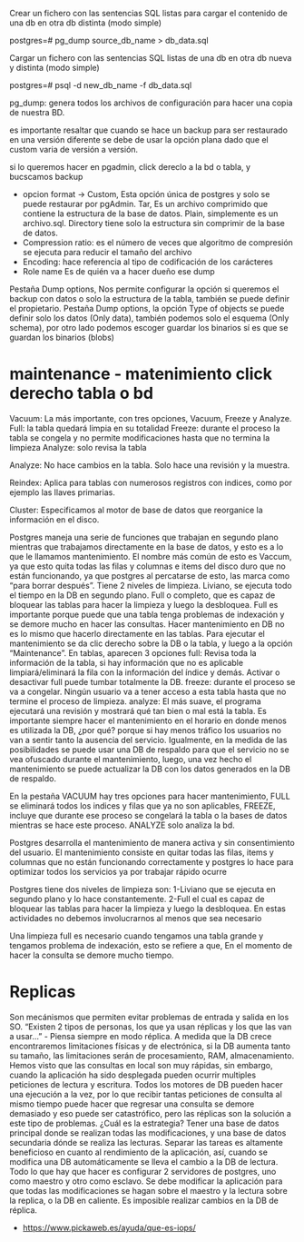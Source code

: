 Crear un fichero con las sentencias SQL listas para cargar el contenido de
una db en otra db distinta (modo simple)

postgres=# pg_dump source_db_name > db_data.sql

Cargar un fichero con las sentencias SQL listas de una db en otra db
nueva y distinta (modo simple)

postgres=# psql -d new_db_name -f db_data.sql

pg_dump: genera todos los archivos de configuración para hacer una copia de nuestra BD.

es importante resaltar que cuando se hace un backup para ser restaurado en una versión diferente se debe de usar la opción plana dado que el custom varia de versión a versión.


si lo queremos hacer en pgadmin, click dereclo a la bd o tabla, y bucscamos backup

- opcion format -> Custom, Esta opción única de postgres y solo se puede restaurar por pgAdmin. Tar, Es un archivo comprimido que contiene la estructura de la base de datos. Plain, simplemente es un archivo.sql. Directory tiene solo la estructura sin comprimir de la base de datos.
- Compression ratio: es el número de veces que algoritmo de compresión se ejecuta para reducir el tamaño del archivo
- Encoding: hace referencia al tipo de codificación de los carácteres
- Role name Es de quién va a hacer dueño ese dump

Pestaña Dump options, Nos permite configurar la opción si queremos el backup con datos o solo la estructura de la tabla, también se puede definir el propietario.
Pestaña Dump options, la opción Type of objects se puede definir solo los datos (Only data), también podemos solo el esquema (Only schema), por otro lado podemos escoger guardar los binarios sí es que se guardan los binarios (blobs)


# maintenance - matenimiento click derecho tabla o bd

Vacuum: La más importante, con tres opciones, Vacuum, Freeze y Analyze.
Full: la tabla quedará limpia en su totalidad
Freeze: durante el proceso la tabla se congela y no permite modificaciones hasta que no termina la limpieza
Analyze: solo revisa la tabla

Analyze: No hace cambios en la tabla. Solo hace una revisión y la muestra.

Reindex: Aplica para tablas con numerosos registros con indices, como por ejemplo las llaves primarias.

Cluster: Especificamos al motor de base de datos que reorganice la información en el disco.

Postgres maneja una serie de funciones que trabajan en segundo plano mientras que trabajamos directamente en la base de datos, y esto es a lo que le llamamos mantenimiento.
El nombre más común de esto es Vaccum, ya que esto quita todas las filas y columnas e items del disco duro que no están funcionando, ya que postgres al percatarse de esto, las marca como “para borrar después”.
Tiene 2 niveles de limpieza.
Liviano, se ejecuta todo el tiempo en la DB en segundo plano.
Full o completo, que es capaz de bloquear las tablas para hacer la limpieza y luego la desbloquea.
Full es importante porque puede que una tabla tenga problemas de indexación y se demore mucho en hacer las consultas.
Hacer mantenimiento en DB no es lo mismo que hacerlo directamente en las tablas.
Para ejecutar el mantenimiento se da clic derecho sobre la DB o la tabla, y luego a la opción “Maintenance”.
En tablas, aparecen 3 opciones
full: Revisa toda la información de la tabla, si hay información que no es aplicable limpiará/eliminará la fila con la información del índice y demás. Activar o desactivar full puede tumbar totalmente la DB.
freeze: durante el proceso se va a congelar. Ningún usuario va a tener acceso a esta tabla hasta que no termine el proceso de limpieza.
analyze: El más suave, el programa ejecutará una revisión y mostrará qué tan bien o mal está la tabla.
Es importante siempre hacer el mantenimiento en el horario en donde menos es utilizada la DB, ¿por qué? porque si hay menos tráfico los usuarios no van a sentir tanto la ausencia del servicio. Igualmente, en la medida de las posibilidades se puede usar una DB de respaldo para que el servicio no se vea ofuscado durante el mantenimiento, luego, una vez hecho el mantenimiento se puede actualizar la DB con los datos generados en la DB de respaldo.


En la pestaña VACUUM hay tres opciones para hacer mantenimiento, FULL se eliminará todos los indices y filas que ya no son aplicables, FREEZE, incluye que durante ese proceso se congelará la tabla o la bases de datos mientras se hace este proceso. ANALYZE solo analiza la bd.

Postgres desarrolla el mantenimiento de manera activa y sin consentimiento del usuario. El mantenimiento consiste en quitar todas las filas, items y columnas que no están funcionando correctamente y postgres lo hace para optimizar todos los servicios ya por trabajar rápido ocurre

Postgres tiene dos niveles de limpieza son: 1-Liviano que se ejecuta en segundo plano y lo hace constantemente. 2-Full el cual es capaz de bloquear las tablas para hacer la limpieza y luego la desbloquea. En estas actividades no debemos involucrarnos al menos que sea necesario

Una limpieza full es necesario cuando tengamos una tabla grande y tengamos problema de indexación, esto se refiere a que, En el momento de hacer la consulta se demore mucho tiempo.

# Replicas

Son mecánismos que permiten evitar problemas de entrada y salida en los SO.
“Existen 2 tipos de personas, los que ya usan réplicas y los que las van a usar…” - Piensa siempre en modo réplica.
A medida que la DB crece encontraremos limitaciones físicas y de electrónica, si la DB aumenta tanto su tamaño, las limitaciones serán de procesamiento, RAM, almacenamiento.
Hemos visto que las consultas en local son muy rápidas, sin embargo, cuando la aplicación ha sido desplegada pueden ocurrir multiples peticiones de lectura y escritura. Todos los motores de DB pueden hacer una ejecución a la vez, por lo que recibir tantas peticiones de consulta al mismo tiempo puede hacer que regresar una consulta se demore demasiado y eso puede ser catastrófico, pero las réplicas son la solución a este tipo de problemas.
¿Cuál es la estrategia? Tener una base de datos principal donde se realizan todas las modificaciones, y una base de datos secundaria dónde se realiza las lecturas. Separar las tareas es altamente beneficioso en cuanto al rendimiento de la aplicación, así, cuando se modifica una DB automáticamente se lleva el cambio a la DB de lectura. Todo lo que hay que hacer es configurar 2 servidores de postgres, uno como maestro y otro como esclavo. Se debe modificar la aplicación para que todas las modificaciones se hagan sobre el maestro y la lectura sobre la replica, o la DB en caliente. Es imposible realizar cambios en la DB de réplica.

- https://www.pickaweb.es/ayuda/que-es-iops/
